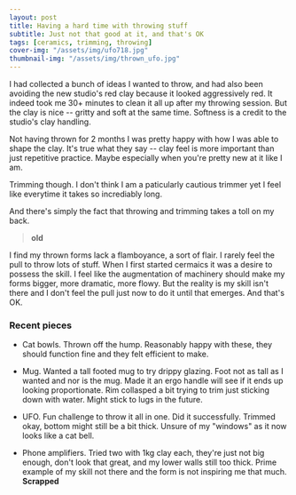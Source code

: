 ```yaml
---
layout: post
title: Having a hard time with throwing stuff
subtitle: Just not that good at it, and that's OK 
tags: [ceramics, trimming, throwing]
cover-img: "/assets/img/ufo718.jpg"
thumbnail-img: "/assets/img/thrown_ufo.jpg"
---
```


I had collected a bunch of ideas I wanted to throw, and had also been avoiding the new studio's red clay because it looked aggressively red. It indeed took me 30+ minutes to clean it all up after my throwing session. But the clay is nice -- gritty and soft at the same time. Softness is a credit to the studio's clay handling. 

Not having thrown for 2 months I was pretty happy with how I was able to shape the clay. It's true what they say -- clay feel is more important than just repetitive practice. Maybe especially when you're pretty new at it like I am. 

Trimming though. I don't think I am a paticularly cautious trimmer yet I feel like everytime it takes so incrediably long. 

And there's simply the fact that throwing and trimming takes a toll on my back.  
> **old**

I find my thrown forms lack a flamboyance, a sort of flair. I rarely feel the pull to throw lots of stuff. When I first started cermaics it was a desire to possess the skill. I feel like the augmentation of machinery should make my forms bigger, more dramatic, more flowy. But the reality is my skill isn't there and I don't feel the pull just now to do it until that emerges. And that's OK. 

### Recent pieces 
- Cat bowls.
  Thrown off the hump. Reasonably happy with these, they should function fine and they felt efficient to make.

- Mug.
  Wanted a tall footed mug to try drippy glazing. Foot not as tall as I wanted and nor is the mug. Made it an ergo handle will see if it ends up looking proportionate. Rim collasped a bit trying to trim just sticking down with water. Might stick to lugs in the future. 

- UFO.
  Fun challenge to throw it all in one. Did it successfully. Trimmed okay, bottom might still be a bit thick. Unsure of my "windows" as it now looks like a cat bell.

- Phone amplifiers.
  Tried two with 1kg clay each, they're just not big enough, don't look that great, and my lower walls still too thick. Prime example of my skill not there and the form is not inspiring me that much. **Scrapped**

